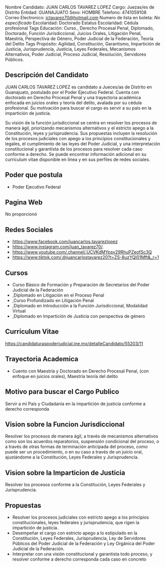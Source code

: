 Nombre Candidato: JUAN CARLOS TAVAREZ LOPEZ
Cargo: Juezas/es de Distrito
Entidad: GUANAJUATO
Sexo: HOMBRE
Telefono: 4741059108
Correo Electronico: jctavarez70@hotmail.com
Numero de lista en boleta: *No especificado*
Escolaridad: Doctorado
Estatus Escolaridad: Cédula profesional
Tags Educación: Curso., Derecho Procesal Penal, Diplomado, Doctorado, Función Jurisdiccional, Juicios Orales, Litigación Penal, Maestría, Perspectiva de Género, Poder Judicial de la Federación, Teoría del Delito
Tags Propósito: Agilidad, Constitución, Garantismo, Impartición de Justicia, Jurisprudencia, Justicia, Leyes Federales, Mecanismos Alternativos, Poder Judicial, Proceso Judicial, Resolución, Servidores Públicos.


## Descripción del Candidato 

JUAN CARLOS TAVAREZ LOPEZ es candidato a Jueces/as de Distrito en Guanajuato, postulado por el Poder Ejecutivo Federal. Cuenta con doctorado en Derecho Procesal Penal y una trayectoria académica enfocada en juicios orales y teoría del delito, avalada por su cédula profesional. Su motivación para buscar el cargo es servir a su país en la impartición de justicia.

Su visión de la función jurisdiccional se centra en resolver los procesos de manera ágil, priorizando mecanismos alternativos y el estricto apego a la Constitución, leyes y jurisprudencia. Sus propuestas incluyen la resolución de los procesos judiciales con apego a los principios constitucionales y legales, el cumplimiento de las leyes del Poder Judicial, y una interpretación constitucional y garantista de los procesos para resolver cada caso conforme a derecho. Se puede encontrar información adicional en su currículum vitae disponible en línea y en sus perfiles de redes sociales.


## Poder que postula

- Poder Ejecutivo Federal


## Pagina Web

No proporcionó


## Redes Sociales

- https://www.facebook.com/juancarlos.tavarezlopez
- https://www.instagram.com/juan_tavarez70/.
- https://www.youtube.com/.channel/.UCVKdMYpsv29RhuPZeofSc3Q
- https://www.tiktok.com/.@juancarlostavarez20?t=ZS-8uzYQI01Mft&_r=1


## Cursos

- Curso Básico de Formación y Preparación de Secretarios del Poder Judicial de la Federación
- ,Diplomado en Litigación en el Proceso Penal
- ,Curso Profundizado en Litigación Penal
- ,Diplomado en Introducción a la Función Jurisdiccional, Modalidad Virtual
- ,Diplomado en Impartición de Justicia con perspectiva de género


## Curriculum Vitae

https://candidaturaspoderjudicial.ine.mx/detalleCandidato/55203/11


## Trayectoria Academica

- Cuento con Maestría y Doctorado en Derecho Procesal Penal, (con enfoque en juicios orales), Maestría teoría del delito


## Motivo para buscar el Cargo Publico

Servir a mí País y Ciudadanía en la impartición de justicia conforme a derecho corresponda


## Vision sobre la Funcion Jurisdiccional

Resolver los procesos de manera ágil, a través de mecanismos alternativos como son los acuerdos reparatorios, suspensión condicional del proceso, o a través de otras formas de terminación anticipada del proceso, como puede ser un procedimiento, o en su caso a través de un juicio oral, ajustándome a la Constitución, Leyes Federales y Jurisprudencia.


## Vision sobre la Imparticion de Justicia

Resolver los procesos conforme a la Constitución, Leyes Federales y Jurisprudencia.


## Propuestas

- Resolver los procesos judiciales con estricto apego a los principios constitucionales, leyes federales y jurisprudencia, que rigen la impartición de justicia.
- Desempeñar el cargo con estricto apego a lo estipulado en la Constitución, Leyes Federales, Jurisprudencia, Ley de Servidores Públicos del Poder Judicial de la Federación y Ley Orgánica del Poder Judicial de la Federación.
- Interpretar con una visión constitucional y garantista todo proceso, y resolver conforme a derecho corresponda cada caso en concreto

